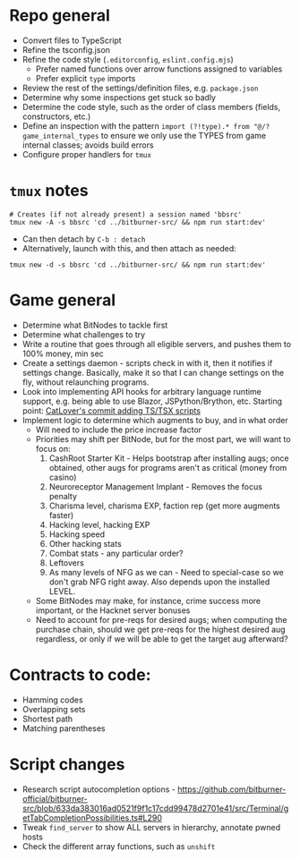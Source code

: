# Repo general

- Convert files to TypeScript
- Refine the tsconfig.json
- Refine the code style (`.editorconfig`, `eslint.config.mjs`)
  - Prefer named functions over arrow functions assigned to variables
  - Prefer explicit `type` imports
- Review the rest of the settings/definition files, e.g. `package.json`
- Determine why some inspections get stuck so badly
- Determine the code style, such as the order of class members (fields, constructors, etc.)
- Define an inspection with the pattern `import (?!type).* from "@/?game_internal_types` to ensure we only use the TYPES
  from game internal classes; avoids build errors
- Configure proper handlers for `tmux`

# `tmux` notes

```shell
# Creates (if not already present) a session named 'bbsrc'
tmux new -A -s bbsrc 'cd ../bitburner-src/ && npm run start:dev'
```

- Can then detach by `C-b : detach`
- Alternatively, launch with this, and then attach as needed:

```shell
tmux new -d -s bbsrc 'cd ../bitburner-src/ && npm run start:dev'
```

# Game general

- Determine what BitNodes to tackle first
- Determine what challenges to try
- Write a routine that goes through all eligible servers, and pushes them to 100% money, min sec
- Create a settings daemon - scripts check in with it, then it notifies if settings change.
  Basically, make it so that I can change settings on the fly, without relaunching programs.
- Look into implementing API hooks for arbitrary language runtime support, e.g. being able to use Blazor,
  JSPython/Brython, etc.
  Starting
  point: [CatLover's commit adding TS/TSX scripts](https://github.com/Nerdpie/bitburner-src/commit/864613c61632947be6ba0215253194c0a56d6259)
- Implement logic to determine which augments to buy, and in what order
  - Will need to include the price increase factor
  - Priorities may shift per BitNode, but for the most part, we will want to focus on:
    1. CashRoot Starter Kit - Helps bootstrap after installing augs; once obtained, other augs for programs aren't as
       critical (money from casino)
    2. Neuroreceptor Management Implant - Removes the focus penalty
    3. Charisma level, charisma EXP, faction rep (get more augments faster)
    4. Hacking level, hacking EXP
    5. Hacking speed
    6. Other hacking stats
    7. Combat stats - any particular order?
    8. Leftovers
    9. As many levels of NFG as we can - Need to special-case so we don't grab NFG right away. Also depends upon the
       installed LEVEL.
  - Some BitNodes may make, for instance, crime success more important, or the Hacknet server bonuses
  - Need to account for pre-reqs for desired augs; when computing the purchase chain, should we get pre-reqs for the
    highest desired aug regardless, or only if we will be able to get the target aug afterward?

# Contracts to code:

- Hamming codes
- Overlapping sets
- Shortest path
- Matching parentheses

# Script changes

- Research script autocompletion
  options - https://github.com/bitburner-official/bitburner-src/blob/633da383016ad0521f9f1c17cdd99478d2701e41/src/Terminal/getTabCompletionPossibilities.ts#L290
- Tweak `find_server` to show ALL servers in hierarchy, annotate pwned hosts
- Check the different array functions, such as `unshift`
